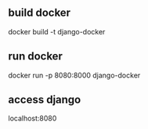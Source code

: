 ## build docker
docker build -t django-docker

## run docker
docker run -p 8080:8000 django-docker

## access django
localhost:8080